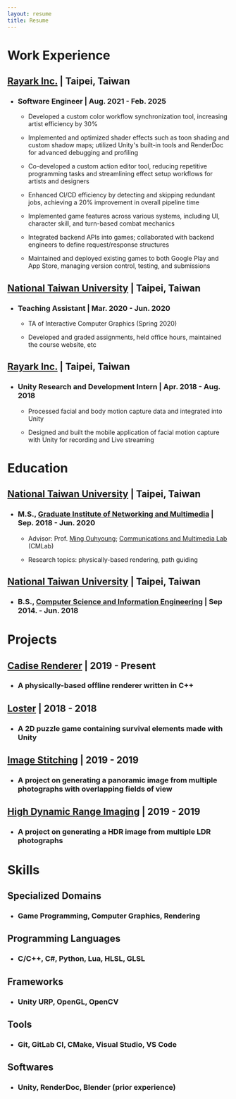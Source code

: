 ```yaml
---
layout: resume
title: Resume
---
```


# Work Experience
## [Rayark Inc.](https://www.rayark.com/en/) | Taipei, Taiwan
- ### Software Engineer | Aug. 2021 - Feb. 2025
    - Developed a custom color workflow synchronization tool, increasing artist efficiency by 30%

    - Implemented and optimized shader effects such as toon shading and custom shadow maps; utilized Unity's built-in tools and RenderDoc for advanced debugging and profiling

    - Co-developed a custom action editor tool, reducing repetitive programming tasks and streamlining effect setup workflows for artists and designers

    - Enhanced CI/CD efficiency by detecting and skipping redundant jobs, achieving a 20% improvement in overall pipeline time

    - Implemented game features across various systems, including UI, character skill, and turn-based combat mechanics

    - Integrated backend APIs into games; collaborated with backend engineers to define request/response structures

    - Maintained and deployed existing games to both Google Play and App Store, managing version control, testing, and submissions

## [National Taiwan University](https://www.ntu.edu.tw/english/) | Taipei, Taiwan
- ### Teaching Assistant | Mar. 2020 - Jun. 2020
    - TA of Interactive Computer Graphics (Spring 2020)

    - Developed and graded assignments, held office hours, maintained the course website, etc

## [Rayark Inc.](https://www.rayark.com/en/) | Taipei, Taiwan
- ### Unity Research and Development Intern | Apr. 2018 - Aug. 2018
    - Processed facial and body motion capture data and integrated into Unity

    - Designed and built the mobile application of facial motion capture with Unity for recording and Live streaming


# Education
## [National Taiwan University](https://www.ntu.edu.tw/english/) | Taipei, Taiwan
- ### M.S., [Graduate Institute of Networking and Multimedia](https://www.inm.ntu.edu.tw/main.php) | Sep. 2018 - Jun. 2020
    - Advisor: Prof. [Ming Ouhyoung](https://www.csie.ntu.edu.tw/~ming/); [Communications and Multimedia Lab](http://www.cmlab.csie.ntu.edu.tw/new_cml_website/index.php) (CMLab)

    - Research topics: physically-based rendering, path guiding

## [National Taiwan University](https://www.ntu.edu.tw/english/) | Taipei, Taiwan
- ### B.S., [Computer Science and Information Engineering](https://www.csie.ntu.edu.tw/) | Sep 2014. - Jun. 2018


# Projects
## [Cadise Renderer](https://xh5a5n6k6.github.io/portfolio/cadise-renderer/) | 2019 - Present
- ### A physically-based offline renderer written in C++

## [Loster](https://xh5a5n6k6.github.io/portfolio/loster/) | 2018 - 2018
- ### A 2D puzzle game containing survival elements made with Unity

## [Image Stitching](https://github.com/xh5a5n6k6/image-stitching) | 2019 - 2019
- ### A project on generating a panoramic image from multiple photographs with overlapping fields of view

## [High Dynamic Range Imaging](https://github.com/xh5a5n6k6/high-dynamic-range-imaging) | 2019 - 2019
- ### A project on generating a HDR image from multiple LDR photographs


# Skills
## Specialized Domains
- ### Game Programming, Computer Graphics, Rendering

## Programming Languages
- ### C/C++, C#, Python, Lua, HLSL, GLSL

## Frameworks
- ### Unity URP, OpenGL, OpenCV

## Tools
- ### Git, GitLab CI, CMake, Visual Studio, VS Code

## Softwares
- ### Unity, RenderDoc, Blender (prior experience)